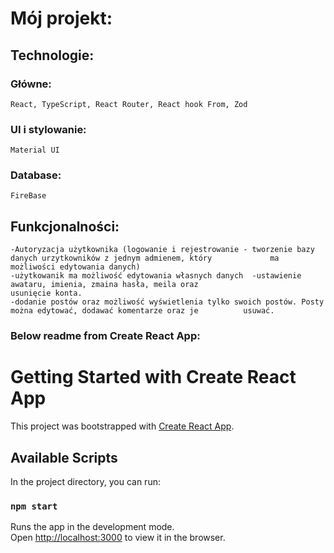 # Mój projekt:

## Technologie:

### Główne:

    React, TypeScript, React Router, React hook From, Zod

### UI i stylowanie:

    Material UI

### Database:

    FireBase

## Funkcjonalności:

    -Autoryzacja użytkownika (logowanie i rejestrowanie - tworzenie bazy danych urzytkowników z jednym admienem, który   	       ma możliwości edytowania danych)
    -użytkowanik ma możliwość edytowania własnych danych  -ustawienie awataru, imienia, zmaina hasła, meila oraz          	        usunięcie konta.
    -dodanie postów oraz możliwość wyświetlenia tylko swoich postów. Posty	można edytować, dodawać komentarze oraz je     		usuwać.

### Below readme from Create React App:

# Getting Started with Create React App

This project was bootstrapped with [Create React App](https://github.com/facebook/create-react-app).

## Available Scripts

In the project directory, you can run:

### `npm start`

Runs the app in the development mode.\
Open [http://localhost:3000](http://localhost:3000) to view it in the browser.
